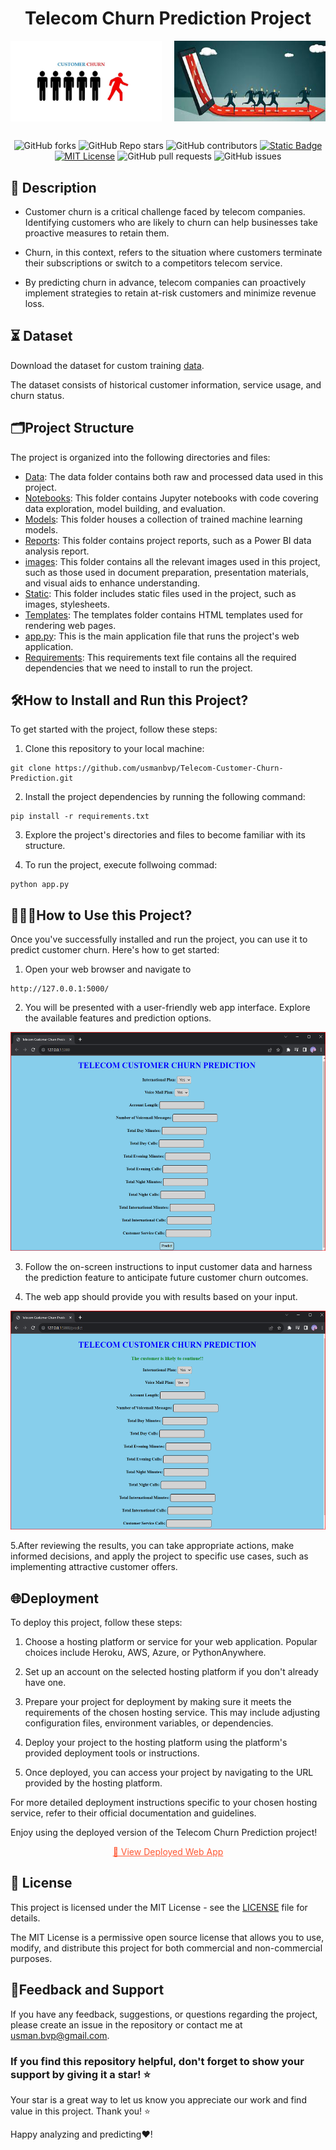 <html>
<h1 align = center> Telecom Churn Prediction Project</h1>

<div style="display: flex; justify-content: space-between;">
  <img src="images/churn2.jpeg" alt="Telecom-Churn-Prediction-Project" style="width: 48%;">
  <img src="images/churn1.jpeg" alt="Telecom-Churn-Prediction-Project" style="width: 48%;">
</div>
</html>


<div style = " margin-top: 30px;text-align : center">

![GitHub forks](https://img.shields.io/github/forks/usmanbvp/Telecom-Customer-Churn-Prediction?style=flat-square&logo=github)
![GitHub Repo stars](https://img.shields.io/github/stars/usmanbvp/Telecom-Customer-Churn-Prediction?logo=GitHub)
![GitHub contributors](https://img.shields.io/github/contributors/usmanbvp/Telecom-Customer-Churn-Prediction?logo=github&color=blue)
[![Static Badge](https://img.shields.io/badge/View%20Demo-orange?style=flat-square&logo=github&logoColor=black&labelColor=hex)](https://churnprediction.pythonanywhere.com/)
[![MIT License](https://img.shields.io/badge/MIT%20License-blue?style=flat-square&logo=Github&logoColor=black)](https://github.com/usmanbvp/Telecom-Customer-Churn-Prediction/blob/main/LICENSE)
![GitHub pull requests](https://img.shields.io/github/issues-pr/usmanbvp/Telecom-Customer-Churn-Prediction?style=flat-square&logo=github&logoColor=black)
![GitHub issues](https://img.shields.io/github/issues/usmanbvp/Telecom-Customer-Churn-Prediction?logo=github&logoColor=black)

</div>

## 📝 Description
- Customer churn is a critical challenge faced by telecom companies. Identifying customers who are likely to churn can help businesses take proactive measures to retain them.

-  Churn, in this context, refers to the situation where customers terminate their subscriptions or switch to a competitors telecom service. 
- By predicting churn in advance, telecom companies can proactively implement strategies to retain at-risk customers and minimize revenue loss.

## ⏳ Dataset 
 Download the dataset for custom training [data](data/).

The dataset consists of historical customer information, service usage, and churn status.


## 🗂️Project Structure

The project is organized into the following directories and files:
- [Data](data/): The data folder contains both raw and processed data used in this project.
- [Notebooks](notebooks/): This folder contains Jupyter notebooks with code covering data exploration, model building, and evaluation.
- [Models](models/): This folder houses a collection of trained machine  learning models.
- [Reports](reports/): This folder contains project reports, such as a Power BI data analysis report.
- [images](images/): This folder contains all the relevant images used in this project, such as those used in document preparation, presentation materials, and visual aids to enhance understanding.
- [Static](static/): This folder includes static files used in the project, such as images, stylesheets.
- [Templates](templates/): The templates folder contains HTML templates used for rendering web pages.
- [app.py](app.py): This is the main application file that runs the project's web application.
- [Requirements](requirements.txt): This requirements text file contains all the required dependencies that we need to install to run the project.

## 🛠️How to Install and Run this Project?
To get started with the project, follow these steps:

1. Clone this repository to your local machine:

```
git clone https://github.com/usmanbvp/Telecom-Customer-Churn-Prediction.git
```
2. Install the project dependencies by running the following command:
```
pip install -r requirements.txt
```

3. Explore the project's directories and files to become familiar with its structure.

4. To run the project, execute follwoing commad:
```
python app.py
```

## 👨🏻‍💻How to Use this Project?

Once you've successfully installed and run the project, you can use it to predict customer churn. Here's how to get started:
1. Open your web browser and navigate to 
```
http://127.0.0.1:5000/
```
2. You will be presented with a user-friendly web app interface. Explore the available features and prediction options.
<div style = "text-align: center;">
<img src="images/webapp_on_local_machine.png" alt="web interface" width = "700" height = "350">
</div>


3. Follow the on-screen instructions to input customer data and harness the prediction feature to anticipate future customer churn outcomes.

4. The web app should provide you with results based on your input.

<div style="text-align: center;">
  <img src="images/local_machine_after_prediction.png" alt="prediction results" width="700" height="350">
</div>

5.After reviewing the results, you can take appropriate actions, make informed decisions, and apply the project to specific use cases, such as implementing attractive customer offers.

## 🌐Deployment

To deploy this project, follow these steps:

1. Choose a hosting platform or service for your web application. Popular choices include Heroku, AWS, Azure, or PythonAnywhere.

2. Set up an account on the selected hosting platform if you don't already have one.

3. Prepare your project for deployment by making sure it meets the requirements of the chosen hosting service. This may include adjusting configuration files, environment variables, or dependencies.

4. Deploy your project to the hosting platform using the platform's provided deployment tools or instructions.

5. Once deployed, you can access your project by navigating to the URL provided by the hosting platform.

For more detailed deployment instructions specific to your chosen hosting service, refer to their official documentation and guidelines.

Enjoy using the deployed version of the Telecom Churn Prediction project!

<p align="center">
  <a href="https://churnprediction.pythonanywhere.com/" style="color:#FF5733;">
    🚀 View Deployed Web App
  </a>
</p>

## 📄 License

This project is licensed under the MIT License - see the [LICENSE](LICENSE) file for details.

The MIT License is a permissive open source license that allows you to use, modify, and distribute this project for both commercial and non-commercial purposes.

## 📝Feedback and Support
If you have any feedback, suggestions, or questions regarding the project, please create an issue in the repository or contact me at usman.bvp@gmail.com.

### If you find this repository helpful, don't forget to show your support by giving it a star! ⭐
Your star is a great way to let us know you appreciate our work and find value in this project. Thank you! ⭐

Happy analyzing and predicting❤️!